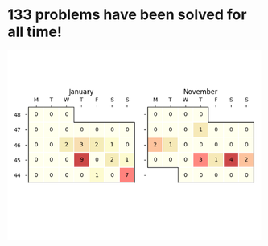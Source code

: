 **133** problems have been solved for all time!
================================================
![](heatmap.png)
